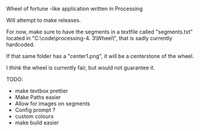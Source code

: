 Wheel of fortune -like application written in Processing  

Will attempt to make releases.  

For now, make sure to have the segments in a textfile called "segments.txt" located in "C:\\code\\processing-4.  3\\Wheel\\", that is sadly currently hardcoded.  

If that same folder has a "center1.png", it will be a centerstone of the wheel.  

I *think* the wheel is currently fair, but would not guarantee it.  

TODO:
- make textbox prettier
- Make Paths easier
- Allow for images on segments
- Config prompt ?
- custom colours
- make build easier